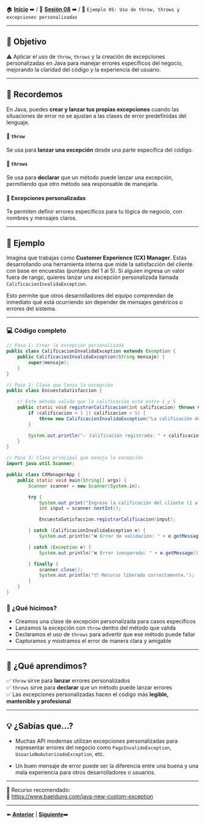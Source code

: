 
🏠 [**Inicio**](../../Readme.md) ➡️ / 📖 [**Sesión 08**](../Readme.md) ➡️ / 📖 `Ejemplo 05: Uso de throw, throws y excepciones personalizadas`

---

## 🎯 Objetivo

⚠️ Aplicar el uso de `throw`, `throws` y la creación de excepciones personalizadas en Java para manejar errores específicos del negocio, mejorando la claridad del código y la experiencia del usuario.

---

## 🧠 Recordemos

En Java, puedes **crear y lanzar tus propias excepciones** cuando las situaciones de error no se ajustan a las clases de error predefinidas del lenguaje.

#### 🔹 `throw`  
Se usa para **lanzar una excepción** desde una parte específica del código.  

#### 🔹 `throws`  
Se usa para **declarar** que un método puede lanzar una excepción, permitiendo que otro método sea responsable de manejarla.

#### 🔹 Excepciones personalizadas  
Te permiten definir errores específicos para tu lógica de negocio, con nombres y mensajes claros.

---

## 💼 Ejemplo 

Imagina que trabajas como **Customer Experience (CX) Manager**. Estás desarrollando una herramienta interna que mide la satisfacción del cliente con base en encuestas (puntajes del 1 al 5). Si alguien ingresa un valor fuera de rango, quieres lanzar una excepción personalizada llamada `CalificacionInvalidaException`.

Esto permite que otros desarrolladores del equipo comprendan de inmediato qué está ocurriendo sin depender de mensajes genéricos o errores del sistema.

---

### 💻 Código completo

```java
// Paso 1: Crear la excepción personalizada
public class CalificacionInvalidaException extends Exception {
    public CalificacionInvalidaException(String mensaje) {
        super(mensaje);
    }
}
```

```java
// Paso 2: Clase que lanza la excepción
public class EncuestaSatisfaccion {

    // Este método valida que la calificación esté entre 1 y 5
    public static void registrarCalificacion(int calificacion) throws CalificacionInvalidaException {
        if (calificacion < 1 || calificacion > 5) {
            throw new CalificacionInvalidaException("La calificación debe estar entre 1 y 5.");
        }

        System.out.println("✅ Calificación registrada: " + calificacion);
    }
}
```

```java
// Paso 3: Clase principal que maneja la excepción
import java.util.Scanner;

public class CXManagerApp {
    public static void main(String[] args) {
        Scanner scanner = new Scanner(System.in);

        try {
            System.out.print("Ingrese la calificación del cliente (1 a 5): ");
            int input = scanner.nextInt();

            EncuestaSatisfaccion.registrarCalificacion(input);

        } catch (CalificacionInvalidaException e) {
            System.out.println("❌ Error de validación: " + e.getMessage());

        } catch (Exception e) {
            System.out.println("❌ Error inesperado: " + e.getMessage());

        } finally {
            scanner.close();
            System.out.println("📦 Recurso liberado correctamente.");
        }
    }
}
```

### 🧠 ¿Qué hicimos?

- Creamos una clase de excepción personalizada para casos específicos  
- Lanzamos la excepción con `throw` dentro del método que valida  
- Declaramos el uso de `throws` para advertir que ese método puede fallar  
- Capturamos y mostramos el error de manera clara y amigable

---

## 🔄 ¿Qué aprendimos?

✅ `throw` sirve para **lanzar** errores personalizados  
✅ `throws` sirve para **declarar** que un método puede lanzar errores  
✅ Las excepciones personalizadas hacen el código más **legible, mantenible y profesional**

---

## 💡 ¿Sabías que...?

- Muchas API modernas utilizan excepciones personalizadas para representar errores del negocio como `PagoInvalidoException`, `UsuarioNoAutorizadoException`, etc.

- Un buen mensaje de error puede ser la diferencia entre una buena y una mala experiencia para otros desarrolladores o usuarios.

---

📘 Recurso recomendado:  
🔗 https://www.baeldung.com/java-new-custom-exception

---

⬅️ [**Anterior**](../Ejemplo-04/Readme.md) | [**Siguiente**](../Reto-02/Readme.md)➡️